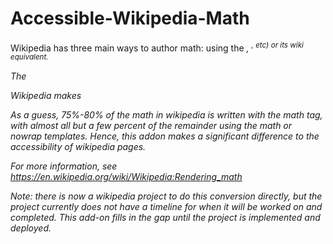 # Accessible-Wikipedia-Math

Wikipedia has three main ways to author math: using the <math> tag with a version of TeX inside, using the "texhtml" template, and using "raw" HTML (<i>, <sup>, etc) or its wiki equivalent.

The <math> tag is used for almost all larger math expressions. The math template (along with the similar "nowrap" template) is used for smaller math expressions, especially those that are inline. Some authors use raw HTML, but that is pretty limited as it is not as easy to author.

Wikipedia makes <math> math form accessible by hiding MathML next to the image it produces. Assistive Technology (AT) can then convert the MathML to speech or braille. This add-on extends that trick to the math and nowrap templates by converting the HTML mess that is produced into MathML and inserting hidden MathML back into the document. The original output is hidden from AT by marking it with aria-hidden="true". Thus, the sighted user see the original expression and the AT only sees the MathML.

As a guess, 75%-80% of the math in wikipedia is written with the math tag, with almost all but a few percent of the remainder using the math or nowrap templates. Hence, this addon makes a significant difference to the accessibility of wikipedia pages.

For more information, see https://en.wikipedia.org/wiki/Wikipedia:Rendering_math

Note: there is now a wikipedia project to do this conversion directly, but the project currently does not have a timeline for when it will be worked on and completed. This add-on fills in the gap until the project is implemented and deployed.
